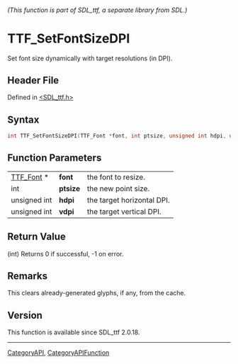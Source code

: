 ###### (This function is part of SDL_ttf, a separate library from SDL.)
# TTF_SetFontSizeDPI

Set font size dynamically with target resolutions (in DPI).

## Header File

Defined in [<SDL_ttf.h>](https://github.com/libsdl-org/SDL_ttf/blob/SDL2/include/SDL_ttf.h)

## Syntax

```c
int TTF_SetFontSizeDPI(TTF_Font *font, int ptsize, unsigned int hdpi, unsigned int vdpi);
```

## Function Parameters

|                        |            |                            |
| ---------------------- | ---------- | -------------------------- |
| [TTF_Font](TTF_Font) * | **font**   | the font to resize.        |
| int                    | **ptsize** | the new point size.        |
| unsigned int           | **hdpi**   | the target horizontal DPI. |
| unsigned int           | **vdpi**   | the target vertical DPI.   |

## Return Value

(int) Returns 0 if successful, -1 on error.

## Remarks

This clears already-generated glyphs, if any, from the cache.

## Version

This function is available since SDL_ttf 2.0.18.

----
[CategoryAPI](CategoryAPI), [CategoryAPIFunction](CategoryAPIFunction)

